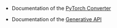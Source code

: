 
* Documentation of the [PyTorch Converter](../docs/pytorch_converter/README.md)

* Documentation of the [Generative API](generative/)
